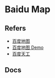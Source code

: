 # Baidu Map

## Refers

* [百度地图](http://lbsyun.baidu.com/index.php)
* [百度地图 Demo](http://lbsyun.baidu.com/jsdemo.htm#a1_2)
* [百度天工](https://cloud.baidu.com/solution/iot/index.html)

## Docs
